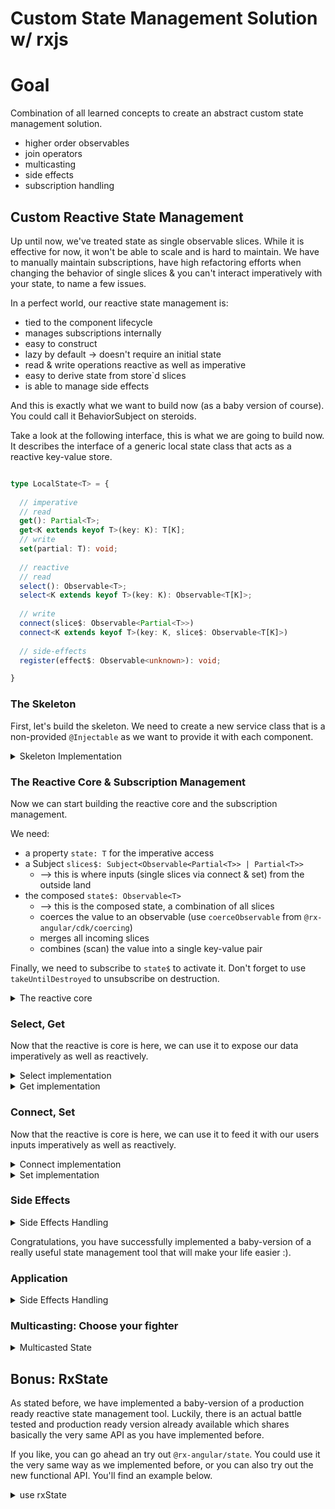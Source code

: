 # Custom State Management Solution w/ rxjs

# Goal

Combination of all learned concepts to create an abstract custom state management solution.

* higher order observables
* join operators
* multicasting
* side effects
* subscription handling

## Custom Reactive State Management

Up until now, we've treated state as single observable slices. While it is effective for now, it won't be able to scale and is hard to maintain.
We have to manually maintain subscriptions, have high refactoring efforts when changing the behavior of single slices & you can't interact imperatively with your state, to name a few issues.

In a perfect world, our reactive state management is:

* tied to the component lifecycle
* manages subscriptions internally
* easy to construct
* lazy by default -> doesn't require an initial state
* read & write operations reactive as well as imperative
* easy to derive state from store`d slices
* is able to manage side effects

And this is exactly what we want to build now (as a baby version of course). You could call it BehaviorSubject on steroids.

Take a look at the following interface, this is what we are going to build now. It describes the interface of a generic local state
class that acts as a reactive key-value store.

```ts

type LocalState<T> = {
  
  // imperative
  // read
  get(): Partial<T>;
  get<K extends keyof T>(key: K): T[K];
  // write
  set(partial: T): void;
  
  // reactive
  // read
  select(): Observable<T>;
  select<K extends keyof T>(key: K): Observable<T[K]>;
  
  // write
  connect(slice$: Observable<Partial<T>>)
  connect<K extends keyof T>(key: K, slice$: Observable<T[K]>)
  
  // side-effects
  register(effect$: Observable<unknown>): void;

}
```

### The Skeleton

First, let's build the skeleton. We need to create a new service class that is a non-provided `@Injectable` as we want to provide it
with each component.

<details>
  <summary>Skeleton Implementation</summary>

```ts
// state.service.ts

@Injectable() // locally provided token
export class StateService<T> {


}

```

</details>

### The Reactive Core & Subscription Management

Now we can start building the reactive core and the subscription management.

We need:
* a property `state: T` for the imperative access
* a Subject `slices$: Subject<Observable<Partial<T>> | Partial<T>>`
  * --> this is where inputs (single slices via connect & set) from the outside land
* the composed `state$: Observable<T>`
  * --> this is the composed state, a combination of all slices
  * coerces the value to an observable (use `coerceObservable` from `@rx-angular/cdk/coercing`)
  * merges all incoming slices
  * combines (scan) the value into a single key-value pair

Finally, we need to subscribe to `state$` to activate it.
Don't forget to use `takeUntilDestroyed` to unsubscribe on destruction.

<details>
  <summary>The reactive core</summary>

```ts
// state.service.ts

import { takeUntilDestroyed } from '@angular/core/rxjs-interop';
import { coerceObservable } from '@rx-angular/cdk/coercing';

class LocalState<T> {
  
  private slices$ = new Subject<Partial<T> | Observable<Partial<T>>>();
  
  // for imperative access
  private state: Partial<T> = {};
  
  // for reactive access
  private state$ = this.slices$.pipe(
    map(coerceObservable),
    mergeAll(),
    scan((state, slice) => ({
      ...state,
      ...slice
    }), {} as T)
  );
  
  constructor() {
    this.state$.pipe(
      takeUntilDestroyed()
    ).subscribe(state => this.state = state)
  
  }
}
```

</details>

### Select, Get

Now that the reactive is core is here, we can use it to expose our data imperatively as well as reactively.

<details>
  <summary>Select implementation</summary>

```ts
// state.service.ts
class LocalState<T> {
  
  select(): Observable<T>;
  select<K extends keyof T>(key: K): Observable<T[K]>;
  select<R>(sliceOrKey ?: OperatorFunction<T, R>) {
    if (!sliceOrKey) {
      return this.state$;
    } else if (typeof sliceOrKey === 'function') {
      return this.state$.pipe(sliceOrKey);
    }
    return this.state$.pipe(map(state => state[sliceOrKey]));
  }

}
```

</details>

<details>
  <summary>Get implementation</summary>

```ts
// state.service.ts

class LocalState<T> {
  
  get(): Partial<T>;
  get<K extends keyof T>(key: K): T[K];
  get<K extends keyof T>(k ?: K): Partial<T> | T[K] {
    if (k) {
      return this.state[k];
    }
    return this.state;
  }

}
```

</details>

### Connect, Set

Now that the reactive is core is here, we can use it to feed it with our users inputs imperatively as well as reactively.

<details>
  <summary>Connect implementation</summary>

```ts
// state.service.ts

class LocalState<T> {
  
  connect(slice$: Observable<Partial<T>>)
  connect<K extends keyof T>(key: K, slice$: Observable<T[K]>)
  connect<K extends keyof T>(keyOrSlice: K | Observable<Partial<T>>, keySlice$ ?: Observable<T[K]>) {
    if (keySlice$) {
      this.slices$.next(keySlice$.pipe(
        map(keySlice => ({ [keyOrSlice as K]: keySlice } as unknown as Partial<T>))
      ))
    } else {
      this.slices$.next(keyOrSlice as Observable<Partial<T>>);
    }
  }

}
```

</details>

<details>
  <summary>Set implementation</summary>

```ts
// state.service.ts

class LocalState<T> {
  
  set(slice: Partial<T>) {
    this.slices$.next(slice);
  }
}
```

</details>

### Side Effects

<details>
  <summary>Side Effects Handling</summary>

```ts
// state.service.ts

class LocalState<T> {
  
  private effects$ = new Subject<Observable<unknown>>();
  
  constructor() {
    /**/
    this.effects$.pipe(mergeAll(), takeUntilDestroyed()).subscribe()
  }
  
  register(effect$: Observable<unknown>) {
    this.effects$.next(effect$);
  }

}
```

</details>

Congratulations, you have successfully implemented a baby-version of a really useful state management tool that will make your life easier :).

### Application

<details>
  <summary>Side Effects Handling</summary>

```ts
// state.service.ts

class LocalState<T> {
  
  private effects$ = new Subject<Observable<unknown>>();
  
  constructor() {
    /**/
    this.effects$.pipe(mergeAll(), takeUntilDestroyed()).subscribe()
  }
  
  register(effect$: Observable<unknown>) {
    this.effects$.next(effect$);
  }
}
```

</details>

### Multicasting: Choose your fighter

<details>
  <summary>Multicasted State</summary>

```ts
// state.service.ts

class LocalState<T> {
  private state$ = this.slices$.pipe(
    map(coerceObservable),
    mergeAll(),
    scan((state, slice) => ({
      ...state,
      ...slice
    }), {} as T),
    /* ADD MULTICASTING HERE */
    share({
      connector: () => new ReplaySubject(1),
      resetOnRefCountZero: true
    })
  );
}
```

</details>

## Bonus: RxState

As stated before, we have implemented a baby-version of a production ready reactive state management tool.
Luckily, there is an actual battle tested and production ready version already available which shares basically the very same API as you have
implemented before.

If you like, you can go ahead an try out `@rx-angular/state`. You could use it the very same way as we implemented before, or you can also
try out the new functional API. You'll find an example below.

<details>
  <summary>use rxState</summary>

```ts

private state = rxState<{
  favorites: Record<string, MovieModel>;
  favoritesLoading: Record<string, boolean>;
  movies: TMDBMovieModel[];
}>(({ connect, get, set }) => {
  
  set({
    favoritesLoading: {},
    favorites: {},
  })
  
  // connect('movies', this.movies$);
  
  connect('favorites', this.movieService.getFavoriteMovies().pipe(
    map(favorites => toDictionary(favorites, 'id'))
  ));
  
  connect(
    this.toggleFavorite$.pipe(
      groupBy(movie => movie.id),
      mergeMap(movie$ => {
        return movie$.pipe(
          exhaustMap(movie => {
            return this.movieService.toggleFavorite(movie).pipe(
              map(isFavorite => {
                const favoritesLoading = { ...get('favoritesLoading'), [movie.id]: false };
                if (isFavorite) {
                  return {
                    favoritesLoading,
                    favorites: {
                      ...get('favorites'),
                      [movie.id]: movie
                    }
                  };
                }
                const favoriteMap = {
                  ...get('favorites')
                };
                delete favoriteMap[movie.id];
                return {
                  favorites: favoriteMap,
                  favoritesLoading: { ...get('favoritesLoading'), [movie.id]: false }
                };
              }),
              startWith({
                favoritesLoading: { ...get('favoritesLoading'), [movie.id]: true }
              })
            );
          })
        )
      })
    )
  )
})

readonly
favoritesMap$ = this.state.select('favorites');
readonly
favoritesLoadingMap$ = this.state.select('favoritesLoading');

```

</details>


